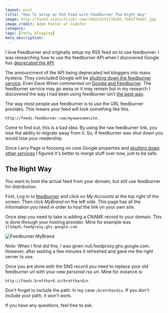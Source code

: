 ```yaml
---
layout: post
title: "How To Setup an RSS Feed with Feedburner The Right Way"
image: http://farm3.staticflickr.com/2492/4147276281_7991f7bdaf.jpg
image_credit: Adam Foster of Codefor
category: 
tags: [tech, blogging]
meta_description: 
---
```


I love Feedburner and originally setup my RSS feed on to use feedburner. I was researching how to use the feedburner API when I discovered Google has [deprecated the API][1].

[1]: https://developers.google.com/feedburner/

The announcment of the API being deprecated led bloggers into mass hysteria. They concluded Google will be [shutting down the feedburner service][6]. Even Dave Winer commented on [Google and Feedburner][4]. The feedburner service may go away or it may remain but in my research I discovered the way I had been using feedburner isn't [the best way][5].

The way most people use feedburner is to use the URL feedburner provides. This means your feed will look something like this.

	http://feeds.feedburner.com/myawesomesite.

Come to find out, this is a bad idea. By using the raw feedburner link, you lose the ability to migrate away from it. So, if feedburner was shut down you would lose your readership.

Since Larry Page is focusing on core Google properties and [shutting down other services][2] I figured it's better to merge stuff over now, just to be safe.

[2]: http://suckmytrend.com/2012/07/07/what-has-google-shut-down-after-larry-page-took-over-as-ceo/
[4]: http://threads.scripting.com/8312ByDw/theFutureOfFeedburner
[5]: http://www.feedblitz.com/one-thing-to-do-to-get-your-rss-right/
[6]: http://www.adaptistration.com/blog/2012/10/10/did-you-know-google-is-shutting-down-feedburner/

## The Right Way
You want to host the actual feed from your domain, but still use feedburner for distribution. 

First, Log in to [feedburner][3] and click on _My Accounts_ at the top right of the screen. Then click _MyBrand_ on the left side. This page has all the information you need in order to host the link on your own site.

[3]: http://feedburner.google.com/fb/a/mybrandSubmit

Once step you need to take is adding a CNAME record to your domain. This is done through your hosting provider. Mine for example was `1l1dqzb.feedproxy.ghs.google.com`

![Feedburner MyBrand](http://cl.ly/image/3d070Y2X463N/Screen%20shot%202012-11-14%20at%2012.07.44%20PM.png)

_Note:_ When I first did this, I was given null.feedproxy.ghs.google.com. However, after waiting a few minutes it refreshed and gave me the right server to use.

Once you are done with the DNS record you need to replace your old feedburner url with your new _personal rss_ url. Mine for instance is:

	http://feeds.bretthard.in/bretthardin

Don't forget to include the path. In my case `/bretthardin`. If you don't include your path, it won't work.

If you have any questions, feel free to ask.